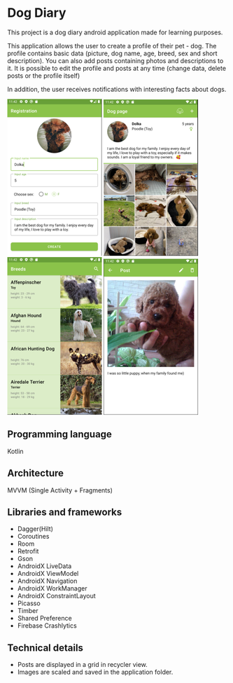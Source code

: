 Dog Diary
=========
This project is a dog diary android application made for learning purposes.

This application allows the user to create a profile of their pet - dog. The profile contains basic data (picture, dog name, age, breed, sex and short description).
You can also add posts containing photos and descriptions to it. It is possible to edit the profile and posts at any time (change data, delete posts or the profile itself)

In addition, the user receives notifications with interesting facts about dogs.

![](screenshorts/registration_little.png)
![](screenshorts/profile_little.png)
![](screenshorts/breeds_little.png)
![](screenshorts/post_little.png)

Programming language
--------
Kotlin

Architecture
------------
MVVM (Single Activity + Fragments)

Libraries and frameworks
-----------------------------
* Dagger(Hilt)
* Coroutines
* Room 
* Retrofit
* Gson
* AndroidX LiveData
* AndroidX ViewModel
* AndroidX Navigation
* AndroidX WorkManager
* AndroidX ConstraintLayout
* Picasso
* Timber
* Shared Preference
* Firebase Crashlytics

Technical details
-----------------
* Posts are displayed in a grid in recycler view.
* Images are scaled and saved in the application folder.

